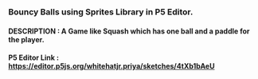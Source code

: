 ### Bouncy Balls using Sprites Library in P5 Editor.

#### DESCRIPTION : A Game like Squash which has one ball and a paddle for the player.

#### P5 Editor Link : https://editor.p5js.org/whitehatjr.priya/sketches/4tXb1bAeU
